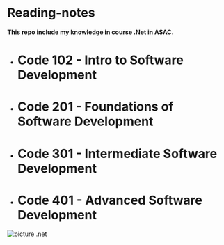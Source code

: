 # Reading-notes

**This repo include my knowledge in course .Net in ASAC.**

- # Code 102 - Intro to Software Development
- # Code 201 - Foundations of Software Development
- # Code 301 - Intermediate Software Development
- # Code 401 - Advanced Software Development

 ![picture  .net]([https://lthub.ubc.ca/files/2021/06/GitHub-Logo.png](https://upload.wikimedia.org/wikipedia/commons/thumb/7/7d/Microsoft_.NET_logo.svg/1200px-Microsoft_.NET_logo.svg.png))
